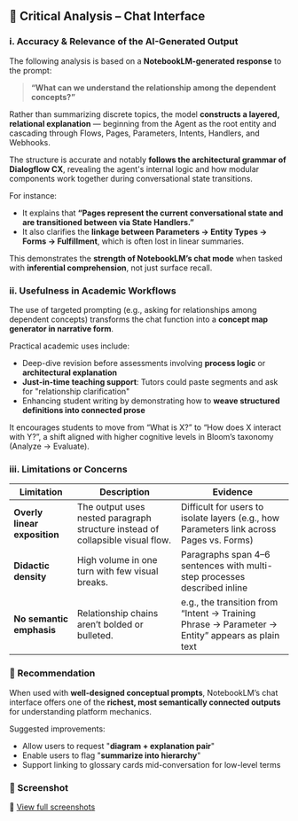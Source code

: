 ## 💬 Critical Analysis – Chat Interface

### i. Accuracy & Relevance of the AI-Generated Output

The following analysis is based on a **NotebookLM-generated response** to the prompt:

> **“What can we understand the relationship among the dependent concepts?”**

Rather than summarizing discrete topics, the model **constructs a layered, relational explanation** — beginning from the Agent as the root entity and cascading through Flows, Pages, Parameters, Intents, Handlers, and Webhooks. 

The structure is accurate and notably **follows the architectural grammar of Dialogflow CX**, revealing the agent's internal logic and how modular components work together during conversational state transitions. 

For instance:
- It explains that **“Pages represent the current conversational state and are transitioned between via State Handlers.”**
- It also clarifies the **linkage between Parameters → Entity Types → Forms → Fulfillment**, which is often lost in linear summaries.

This demonstrates the **strength of NotebookLM’s chat mode** when tasked with **inferential comprehension**, not just surface recall.

### ii. Usefulness in Academic Workflows

The use of targeted prompting (e.g., asking for relationships among dependent concepts) transforms the chat function into a **concept map generator in narrative form**.

Practical academic uses include:
- Deep-dive revision before assessments involving **process logic** or **architectural explanation**
- **Just-in-time teaching support**: Tutors could paste segments and ask for "relationship clarification"
- Enhancing student writing by demonstrating how to **weave structured definitions into connected prose**

It encourages students to move from “What is X?” to “How does X interact with Y?”, a shift aligned with higher cognitive levels in Bloom’s taxonomy (Analyze → Evaluate).

### iii. Limitations or Concerns

| Limitation | Description | Evidence |
|------------|-------------|----------|
| **Overly linear exposition** | The output uses nested paragraph structure instead of collapsible visual flow. | Difficult for users to isolate layers (e.g., how Parameters link across Pages vs. Forms) |
| **Didactic density** | High volume in one turn with few visual breaks. | Paragraphs span 4–6 sentences with multi-step processes described inline |
| **No semantic emphasis** | Relationship chains aren’t bolded or bulleted. | e.g., the transition from “Intent → Training Phrase → Parameter → Entity” appears as plain text |

### 📌 Recommendation

When used with **well-designed conceptual prompts**, NotebookLM’s chat interface offers one of the **richest, most semantically connected outputs** for understanding platform mechanics.

Suggested improvements:
- Allow users to request "**diagram + explanation pair**"
- Enable users to flag "**summarize into hierarchy**"
- Support linking to glossary cards mid-conversation for low-level terms

### 📸 Screenshot

📂 [View full screenshots](https://github.com/Diinmel/BUS5001_21964848_A3/tree/main/screenshots)  
